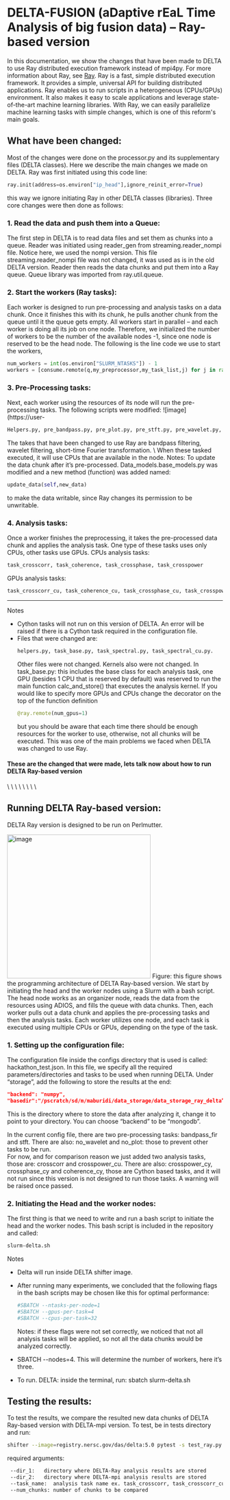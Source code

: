 # DELTA-FUSION (aDaptive rEaL Time Analysis of big fusion data) – Ray-based version

In this documentation, we show the changes that have been made to DELTA to use Ray distributed execution framework instead of mpi4py. For more information about Ray, see [Ray](https://www.ray.io/).  Ray is a fast, simple distributed execution framework. It provides a simple, universal API for building distributed applications. Ray enables us to run scripts in a heterogeneous (CPUs/GPUs) environment.  It also makes it easy to scale applications and leverage state-of-the-art machine learning libraries. With Ray, we can easily parallelize machine learning tasks with simple changes, which is one of this reform's main goals.

## What have been changed:
Most of the changes were done on the processor.py and its supplementary files (DELTA classes). Here we describe the main changes we made on DELTA. Ray was first initiated using this code line:  
```python
ray.init(address=os.environ["ip_head"],ignore_reinit_error=True) 
```
this way we ignore initiating Ray in other DELTA classes (libraries). Three core changes were then done as follows: 

### 1. Read the data and push them into a Queue: 
The first step in DELTA is to read data files and set them as chunks into a queue. Reader was initiated using reader_gen from streaming.reader_nompi file. Notice here, we used the nompi version. This file streaming.reader_nompi file was not changed, it was used as is in the old DELTA version. Reader then reads the data chunks and put them into a Ray queue. Queue library was imported from ray.util.queue. 

### 2. Start the workers (Ray tasks):
Each worker is designed to run pre-processing and analysis tasks on a data chunk. Once it finishes this with its chunk, he pulls another chunk from the queue until it the queue gets empty. All workers start in parallel – and each worker is doing all its job on one node. Therefore, we initialized the number of workers to be the number of the available nodes -1, since one node is reserved to be the head node. The following is the line code we use to start the workers, 

```python
num_workers = int(os.environ["SLURM_NTASKS"]) - 1
workers = [consume.remote(q,my_preprocessor,my_task_list,j) for j in range(num_workers)]
```

### 3. Pre-Processing tasks:

Next, each worker using the resources of its node will run the pre-processing tasks. The following scripts were modified: ![image](https://user-

```bash
Helpers.py, pre_bandpass.py, pre_plot.py, pre_stft.py, pre_wavelet.py, preprocess.py
```
The takes that have been changed to use Ray are bandpass filtering, wavelet filtering, short-time Fourier transformation. \\
When these tasked executed, it will use CPUs that are available in the node. 
Notes: To update the data chunk after it’s pre-processed. Data_models.base_models.py was modified and a new method (function) was added named: 
```python
update_data(self,new_data)
```
to make the data writable, since Ray changes its permission to be unwritable. 


### 4. Analysis tasks:
Once a worker finishes the preprocessing, it takes the pre-processed data chunk and applies the analysis task. One type of these tasks uses only CPUs, other tasks use GPUs. 
CPUs analysis tasks:
```bash
task_crosscorr, task_coherence, task_crossphase, task_crosspower
```
GPUs analysis tasks:
```bash
task_crosscorr_cu, task_coherence_cu, task_crossphase_cu, task_crosspower_cu 
```

***
Notes

* Cython tasks will not run on this version of DELTA. An error will be raised if there is a Cython task required in the configuration file. 
* Files that were changed are:
  ```bash
  helpers.py, task_base.py, task_spectral.py, task_spectral_cu.py. 
  ``` 
  Other files were not changed. Kernels also were not changed. 
  In task_base.py: this includes the base class for each analysis task, one GPU (besides 1 CPU that is reserved by default) was reserved to run the main function calc_and_store() that executes the analysis kernel. If you would like to specify more GPUs and CPUs change the decorator on the top of the function definition
  ```python
  @ray.remote(num_gpus=1)
  ```
  but you should be aware that each time there should be enough resources for the worker to use, otherwise, not all chunks will be executed. This was one of the main problems we faced when DELTA was changed to use Ray.  

#### These are the changed that were made, lets talk now about how to run DELTA Ray-based version 


\\
\\
\\
\\
\\
\\
\\
\\


## Running DELTA Ray-based version: 

DELTA Ray version is designed to be run on Perlmutter. 


<img width="335" alt="image" src="https://user-images.githubusercontent.com/48891624/183760124-6c31cb4d-6403-4a70-8d94-dc4ad7321d1c.png">
Figure: this figure shows the programming architecture of DELTA Ray-based version. We start by initiating the head and the worker nodes using a Slurm with a bash script. The head node works as an organizer node, reads the data from the resources using ADIOS, and fills the queue with data chunks. Then, each worker pulls out a data chunk and applies the pre-processing tasks and then the analysis tasks. Each worker utilizes one node, and each task is executed using multiple CPUs or GPUs, depending on the type of the task. 



### 1. Setting up the configuration file: 
The configuration file inside the configs directory that is used is called: hackathon_test.json. In this file, we specify all the required parameters/directories and tasks to be used when running DELTA. 
Under “storage”, add the following to store the results at the end: 
```json
"backend": "numpy",
"basedir":"/pscratch/sd/m/maburidi/data_storage/data_storage_ray_delta” 
```
This is the directory where to store the data after analyzing it, change it to point to your directory. You can choose “backend” to be “mongodb”. 

In the current config file, there are two pre-processing tasks: bandpass_fir and stft. There are also: no_wavelet and no_plot: those to prevent other tasks to be run.  
For now, and for comparison reason we just added two analysis tasks, those are: crosscorr and crosspower_cu. There are also: crosspower_cy, crossphase_cy and coherence_cy, those are Cython based tasks, and it will not run since this version is not designed to run those tasks. A warning will be raised once passed. 


### 2. Initiating the Head and the worker nodes:

The first thing is that we need to write and run a bash script to initiate the head and the worker nodes. This bash script is included in the repository and called: 
```bash
slurm-delta.sh
```
Notes

* Delta will run inside DELTA shifter image.
* After running many experiments, we concluded that the following flags in the bash scripts may be chosen like this for optimal performance: 
   ```bash
   #SBATCH --ntasks-per-node=1          
   #SBATCH --gpus-per-task=4               
   #SBATCH --cpus-per-task=32    
   ```
   Notes: if these flags were not set correctly, we noticed that not all analysis tasks will be applied, so not all the data chunks would be analyzed    correctly.  
   
* SBATCH --nodes=4.   This will determine the number of workers, here it’s three.
* To run. DELTA: inside the terminal, run:  sbatch slurm-delta.sh 



## Testing the results: 
To test the results, we compare the resulted new data chunks of DELTA Ray-based version with DELTA-mpi version. To test, be in tests directory and run:
   ```bash
shifter --image=registry.nersc.gov/das/delta:5.0 pytest -s test_ray.py --dir_1=/pscratch/sd/m/maburidi/data_storage/data_storage_ray_delta/ --dir_2=/pscratch/sd/m/maburidi/data_storage/data_storage_old_delta/ --task_name=task_crosscorr --num_chunks=100
   ```
  required arguments: 

   ```bash
    --dir_1:   directory where DELTA-Ray analysis results are stored
    --dir_2:   directory where DELTA-mpi analysis results are stored
    --task_name:  analysis task name ex. task_crosscorr, task_crosscorr_cu  
    --num_chunks: number of chunks to be compared 
   ```
